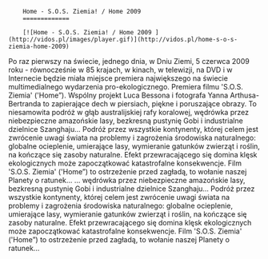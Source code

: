 
        Home - S.O.S. Ziemia! / Home 2009 
        =============
        
        [![Home - S.O.S. Ziemia! / Home 2009 ](http://vidos.pl/images/player.gif)](http://vidos.pl/home-s-o-s-ziemia-home-2009)
        
        
 Po raz pierwszy na świecie, jednego dnia, w Dniu Ziemi, 5 czerwca 2009 roku - równocześnie w 85 krajach, w kinach, w telewizji, na DVD i w Internecie będzie miała miejsce premiera największego na świecie multimedialnego wydarzenia pro-ekologicznego. Premiera filmu 'S.O.S. Ziemia' ('Home”). Wspólny projekt Luca Bessona i fotografa Yanna Arthusa-Bertranda to zapierające dech w piersiach, piękne i poruszające obrazy. To niesamowita podróż w głąb australijskiej rafy koralowej, wędrówka przez niebezpieczne amazońskie lasy, bezkresną pustynię Gobi i industrialne dzielnice Szanghaju... Podróż przez wszystkie kontynenty, której celem jest zwrócenie uwagi świata na problemy i zagrożenia środowiska naturalnego: globalne ocieplenie, umierające lasy, wymieranie gatunków zwierząt i roślin, na kończące się zasoby naturalne. Efekt przewracającego się domina klęsk ekologicznych może zapoczątkować katastrofalne konsekwencje. Film 'S.O.S. Ziemia' ('Home”) to ostrzeżenie przed zagładą, to wołanie naszej Planety o ratunek...  ... wędrówka przez niebezpieczne amazońskie lasy, bezkresną pustynię Gobi i industrialne dzielnice Szanghaju... Podróż przez wszystkie kontynenty, której celem jest zwrócenie uwagi świata na problemy i zagrożenia środowiska naturalnego: globalne ocieplenie, umierające lasy, wymieranie gatunków zwierząt i roślin, na kończące się zasoby naturalne. Efekt przewracającego się domina klęsk ekologicznych może zapoczątkować katastrofalne konsekwencje. Film 'S.O.S. Ziemia' ('Home”) to ostrzeżenie przed zagładą, to wołanie naszej Planety o ratunek...
    